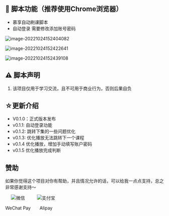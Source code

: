 ## 📜 脚本功能（推荐使用Chrome浏览器）

- 慕享自动刷课脚本
- 自动登录 需要修改添加账号密码

![image-20221024152404082](http://nas.ump45.top:19000/preview/images/image-20221024152422641.png)

![image-20221024152422641](http://nas.ump45.top:19000/preview/images/image-20221024152422641.png?raw=true)

![image-20221024152439108](http://nas.ump45.top:19000/preview/images/image-20221024152439108.png?raw=true)

## ⚠ 脚本声明

1. 该项目仅用于学习交流，且不可用于商业行为，否则后果自负

## ☆更新介绍

-   V0.1.0：正式版本发布
-   v0.1.1: 自动登录功能
-   v0.1.2: 跳转下集的一些问题优化
-   v0.1.3: 优化播放无法跳转下一个课程
-   v0.1.4  优化播放，增加手动填写账户密码
-   v0.1.5  优化播放完成判断

## 赞助

如果你觉得这个项目对你有帮助，并且情况允许的话，可以给我一点点支持，总之非常感谢支持～

<div style="display: flex; gap: 20px;">
	<div style="text-align: center">
		<img style="max-width: 420px" src="http://nas.ump45.top:19000/preview/images/wechat.png" alt="微信" />
		<p>WeChat Pay</p>
	</div>
	<div style="text-align: center">
		<img style="max-width: 420px" src="http://nas.ump45.top:19000/preview/images/alipay.png" alt="支付宝" />
		<p>Alipay</p>
	</div>
</div>
